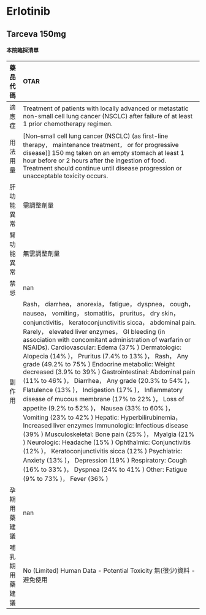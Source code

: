 # Erlotinib

## Tarceva 150mg

#### 本院臨採清單

| 藥品代碼       | OTAR                                                                                                                                                                                                                                                                                                                                                                                                                                                                                                                                                                                                                                                                                                                                                                                                                                                                                                                                                                                                                                                                                                                                                            |
|:---------------|:----------------------------------------------------------------------------------------------------------------------------------------------------------------------------------------------------------------------------------------------------------------------------------------------------------------------------------------------------------------------------------------------------------------------------------------------------------------------------------------------------------------------------------------------------------------------------------------------------------------------------------------------------------------------------------------------------------------------------------------------------------------------------------------------------------------------------------------------------------------------------------------------------------------------------------------------------------------------------------------------------------------------------------------------------------------------------------------------------------------------------------------------------------------|
| 適應症         | Treatment of patients with locally advanced or metastatic non-small cell lung cancer (NSCLC) after failure of at least 1 prior chemotherapy regimen.                                                                                                                                                                                                                                                                                                                                                                                                                                                                                                                                                                                                                                                                                                                                                                                                                                                                                                                                                                                                            |
| 用法用量       | [Non–small cell lung cancer (NSCLC) (as first-line therapy， maintenance treatment， or for progressive disease)] 150 mg taken on an empty stomach at least 1 hour before or 2 hours after the ingestion of food. Treatment should continue until disease progression or unacceptable toxicity occurs.                                                                                                                                                                                                                                                                                                                                                                                                                                                                                                                                                                                                                                                                                                                                                                                                                                                          |
| 肝功能異常     | 需調整劑量                                                                                                                                                                                                                                                                                                                                                                                                                                                                                                                                                                                                                                                                                                                                                                                                                                                                                                                                                                                                                                                                                                                                                      |
| 腎功能異常     | 無需調整劑量                                                                                                                                                                                                                                                                                                                                                                                                                                                                                                                                                                                                                                                                                                                                                                                                                                                                                                                                                                                                                                                                                                                                                    |
| 禁忌           | nan                                                                                                                                                                                                                                                                                                                                                                                                                                                                                                                                                                                                                                                                                                                                                                                                                                                                                                                                                                                                                                                                                                                                                             |
| 副作用         | Rash， diarrhea， anorexia， fatigue， dyspnea， cough， nausea， vomiting， stomatitis， pruritus， dry skin， conjunctivitis， keratoconjunctivitis sicca， abdominal pain. Rarely， elevated liver enzymes， GI bleeding (in association with concomitant administration of warfarin or NSAIDs). Cardiovascular: Edema (37% ) Dermatologic: Alopecia (14% )， Pruritus (7.4% to 13% )， Rash， Any grade (49.2% to 75% ) Endocrine metabolic: Weight decreased (3.9% to 39% ) Gastrointestinal: Abdominal pain (11% to 46% )， Diarrhea， Any grade (20.3% to 54% )， Flatulence (13% )， Indigestion (17% )， Inflammatory disease of mucous membrane (17% to 22% )， Loss of appetite (9.2% to 52% )， Nausea (33% to 60% )， Vomiting (23% to 42% ) Hepatic: Hyperbilirubinemia， Increased liver enzymes Immunologic: Infectious disease (39% ) Musculoskeletal: Bone pain (25% )， Myalgia (21% ) Neurologic: Headache (15% ) Ophthalmic: Conjunctivitis (12% )， Keratoconjunctivitis sicca (12% ) Psychiatric: Anxiety (13% )， Depression (19% ) Respiratory: Cough (16% to 33% )， Dyspnea (24% to 41% ) Other: Fatigue (9% to 73% )， Fever (36% ) |
| 孕期用藥建議   | nan                                                                                                                                                                                                                                                                                                                                                                                                                                                                                                                                                                                                                                                                                                                                                                                                                                                                                                                                                                                                                                                                                                                                                             |
| 哺乳期用藥建議 | No (Limited) Human Data - Potential Toxicity 無(很少)資料 - 避免使用                                                                                                                                                                                                                                                                                                                                                                                                                                                                                                                                                                                                                                                                                                                                                                                                                                                                                                                                                                                                                                                                                            |

